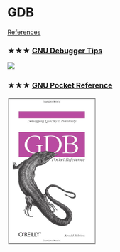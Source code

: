 # GDB
[References](gdb.md)

### ★★★ [GNU Debugger Tips](resources/gdb-tips.md)
[<img src="../../covers/gdb-tips.jpg" width="200"/>](resources/gdb-tips.md)

### ★★★ [GNU Pocket Reference](resources/9780596100278.md)
[<img src="../../covers/9780596100278.jpg" width="200"/>](resources/9780596100278.md)
